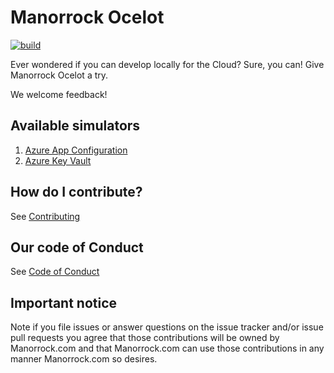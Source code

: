 # Manorrock Ocelot

[![build](https://github.com/manorrock/ocelot/actions/workflows/build.yml/badge.svg)](https://github.com/manorrock/ocelot/actions/workflows/build.yml)

Ever wondered if you can develop locally for the Cloud? Sure, you can! Give 
Manorrock Ocelot a try.

We welcome feedback!

## Available simulators

1. [Azure App Configuration](azure-appconfig/README.md)
1. [Azure Key Vault](azure-keyvault/README.md)

## How do I contribute?

See [Contributing](CONTRIBUTING.md)

## Our code of Conduct

See [Code of Conduct](CODE_OF_CONDUCT.md)

## Important notice

Note if you file issues or answer questions on the issue tracker and/or issue 
pull requests you agree that those contributions will be owned by Manorrock.com
and that Manorrock.com can use those contributions in any manner Manorrock.com
so desires.
